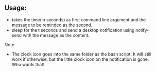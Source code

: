Usage:
---------
* takes the time(in seconds) as first command line argument and  the message to be reminded as the second.
* sleep for the t seconds and send a desktop notification using notify-send with the message as the content.

Note:
* The clock icon goes into the same folder as the bash script. It will still work if otherwise, but the little clock
   icon on the notification is gone. Who wants that!
